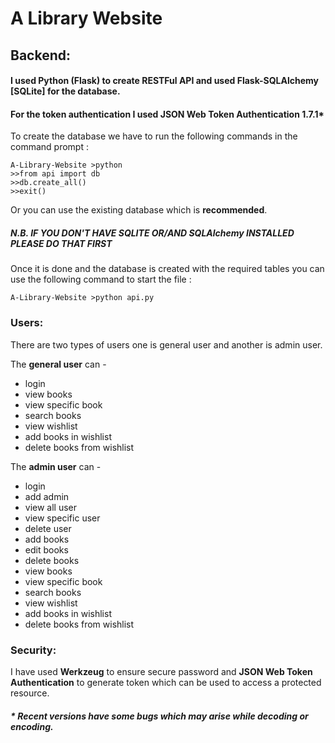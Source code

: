 # A Library Website

## Backend:

#### I used Python (Flask) to create RESTFul API and used Flask-SQLAlchemy [SQLite] for the database.
#### For the token authentication I used JSON Web Token Authentication 1.7.1*

To create the database we have to run the following commands in the command prompt :

```console
A-Library-Website >python
>>from api import db
>>db.create_all()
>>exit()
```
Or you can use the existing database which is **recommended**.

##### N.B. IF YOU DON'T HAVE SQLITE OR/AND SQLAlchemy INSTALLED PLEASE DO THAT FIRST

Once it is done and the database is created with the required tables you can use the following command to start the file :

```console
A-Library-Website >python api.py
```


### Users:

There are two types of users one is general user and another is admin user. 

The **general user** can - 

* login
* view books
* view specific book
* search books
* view wishlist
* add books in wishlist
* delete books from wishlist

The **admin user** can -

* login
* add admin
* view all user
* view specific user
* delete user
* add books
* edit books
* delete books
* view books
* view specific book 
* search books
* view wishlist
* add books in wishlist
* delete books from wishlist

### Security:

I have used **Werkzeug** to ensure secure password and **JSON Web Token Authentication** to generate token which can be used to access a protected resource.


##### * Recent versions have some bugs which may arise while decoding or encoding.  

